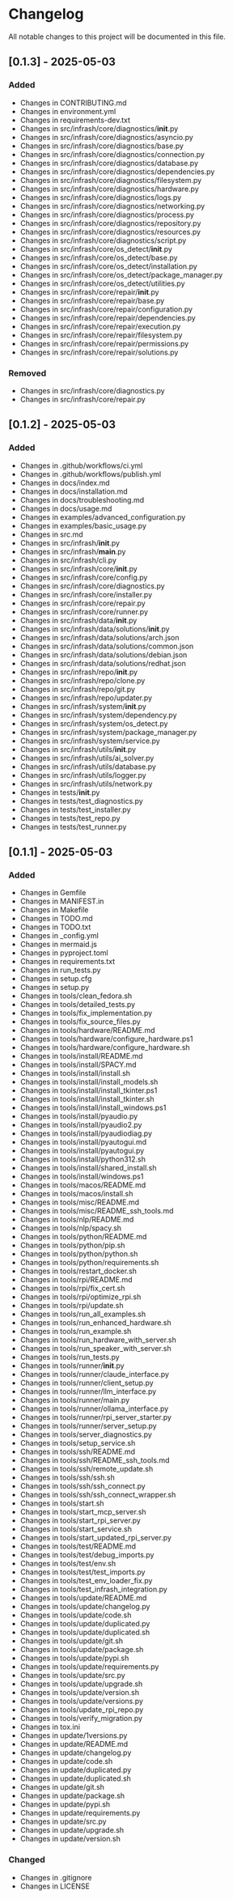 # Changelog

All notable changes to this project will be documented in this file.

## [0.1.3] - 2025-05-03

### Added
- Changes in CONTRIBUTING.md
- Changes in environment.yml
- Changes in requirements-dev.txt
- Changes in src/infrash/core/diagnostics/__init__.py
- Changes in src/infrash/core/diagnostics/asyncio.py
- Changes in src/infrash/core/diagnostics/base.py
- Changes in src/infrash/core/diagnostics/connection.py
- Changes in src/infrash/core/diagnostics/database.py
- Changes in src/infrash/core/diagnostics/dependencies.py
- Changes in src/infrash/core/diagnostics/filesystem.py
- Changes in src/infrash/core/diagnostics/hardware.py
- Changes in src/infrash/core/diagnostics/logs.py
- Changes in src/infrash/core/diagnostics/networking.py
- Changes in src/infrash/core/diagnostics/process.py
- Changes in src/infrash/core/diagnostics/repository.py
- Changes in src/infrash/core/diagnostics/resources.py
- Changes in src/infrash/core/diagnostics/script.py
- Changes in src/infrash/core/os_detect/__init__.py
- Changes in src/infrash/core/os_detect/base.py
- Changes in src/infrash/core/os_detect/installation.py
- Changes in src/infrash/core/os_detect/package_manager.py
- Changes in src/infrash/core/os_detect/utilities.py
- Changes in src/infrash/core/repair/__init__.py
- Changes in src/infrash/core/repair/base.py
- Changes in src/infrash/core/repair/configuration.py
- Changes in src/infrash/core/repair/dependencies.py
- Changes in src/infrash/core/repair/execution.py
- Changes in src/infrash/core/repair/filesystem.py
- Changes in src/infrash/core/repair/permissions.py
- Changes in src/infrash/core/repair/solutions.py

### Removed
- Changes in src/infrash/core/diagnostics.py
- Changes in src/infrash/core/repair.py

## [0.1.2] - 2025-05-03

### Added
- Changes in .github/workflows/ci.yml
- Changes in .github/workflows/publish.yml
- Changes in docs/index.md
- Changes in docs/installation.md
- Changes in docs/troubleshooting.md
- Changes in docs/usage.md
- Changes in examples/advanced_configuration.py
- Changes in examples/basic_usage.py
- Changes in src.md
- Changes in src/infrash/__init__.py
- Changes in src/infrash/__main__.py
- Changes in src/infrash/cli.py
- Changes in src/infrash/core/__init__.py
- Changes in src/infrash/core/config.py
- Changes in src/infrash/core/diagnostics.py
- Changes in src/infrash/core/installer.py
- Changes in src/infrash/core/repair.py
- Changes in src/infrash/core/runner.py
- Changes in src/infrash/data/__init__.py
- Changes in src/infrash/data/solutions/__init__.py
- Changes in src/infrash/data/solutions/arch.json
- Changes in src/infrash/data/solutions/common.json
- Changes in src/infrash/data/solutions/debian.json
- Changes in src/infrash/data/solutions/redhat.json
- Changes in src/infrash/repo/__init__.py
- Changes in src/infrash/repo/clone.py
- Changes in src/infrash/repo/git.py
- Changes in src/infrash/repo/updater.py
- Changes in src/infrash/system/__init__.py
- Changes in src/infrash/system/dependency.py
- Changes in src/infrash/system/os_detect.py
- Changes in src/infrash/system/package_manager.py
- Changes in src/infrash/system/service.py
- Changes in src/infrash/utils/__init__.py
- Changes in src/infrash/utils/ai_solver.py
- Changes in src/infrash/utils/database.py
- Changes in src/infrash/utils/logger.py
- Changes in src/infrash/utils/network.py
- Changes in tests/__init__.py
- Changes in tests/test_diagnostics.py
- Changes in tests/test_installer.py
- Changes in tests/test_repo.py
- Changes in tests/test_runner.py

## [0.1.1] - 2025-05-03

### Added
- Changes in Gemfile
- Changes in MANIFEST.in
- Changes in Makefile
- Changes in TODO.md
- Changes in TODO.txt
- Changes in _config.yml
- Changes in mermaid.js
- Changes in pyproject.toml
- Changes in requirements.txt
- Changes in run_tests.py
- Changes in setup.cfg
- Changes in setup.py
- Changes in tools/clean_fedora.sh
- Changes in tools/detailed_tests.py
- Changes in tools/fix_implementation.py
- Changes in tools/fix_source_files.py
- Changes in tools/hardware/README.md
- Changes in tools/hardware/configure_hardware.ps1
- Changes in tools/hardware/configure_hardware.sh
- Changes in tools/install/README.md
- Changes in tools/install/SPACY.md
- Changes in tools/install/install.sh
- Changes in tools/install/install_models.sh
- Changes in tools/install/install_tkinter.ps1
- Changes in tools/install/install_tkinter.sh
- Changes in tools/install/install_windows.ps1
- Changes in tools/install/pyaudio.py
- Changes in tools/install/pyaudio2.py
- Changes in tools/install/pyaudiodiag.py
- Changes in tools/install/pyautogui.md
- Changes in tools/install/pyautogui.py
- Changes in tools/install/python312.sh
- Changes in tools/install/shared_install.sh
- Changes in tools/install/windows.ps1
- Changes in tools/macos/README.md
- Changes in tools/macos/install.sh
- Changes in tools/misc/README.md
- Changes in tools/misc/README_ssh_tools.md
- Changes in tools/nlp/README.md
- Changes in tools/nlp/spacy.sh
- Changes in tools/python/README.md
- Changes in tools/python/pip.sh
- Changes in tools/python/python.sh
- Changes in tools/python/requirements.sh
- Changes in tools/restart_docker.sh
- Changes in tools/rpi/README.md
- Changes in tools/rpi/fix_cert.sh
- Changes in tools/rpi/optimize_rpi.sh
- Changes in tools/rpi/update.sh
- Changes in tools/run_all_examples.sh
- Changes in tools/run_enhanced_hardware.sh
- Changes in tools/run_example.sh
- Changes in tools/run_hardware_with_server.sh
- Changes in tools/run_speaker_with_server.sh
- Changes in tools/run_tests.py
- Changes in tools/runner/__init__.py
- Changes in tools/runner/claude_interface.py
- Changes in tools/runner/client_setup.py
- Changes in tools/runner/llm_interface.py
- Changes in tools/runner/main.py
- Changes in tools/runner/ollama_interface.py
- Changes in tools/runner/rpi_server_starter.py
- Changes in tools/runner/server_setup.py
- Changes in tools/server_diagnostics.py
- Changes in tools/setup_service.sh
- Changes in tools/ssh/README.md
- Changes in tools/ssh/README_ssh_tools.md
- Changes in tools/ssh/remote_update.sh
- Changes in tools/ssh/ssh.sh
- Changes in tools/ssh/ssh_connect.py
- Changes in tools/ssh/ssh_connect_wrapper.sh
- Changes in tools/start.sh
- Changes in tools/start_mcp_server.sh
- Changes in tools/start_rpi_server.py
- Changes in tools/start_service.sh
- Changes in tools/start_updated_rpi_server.py
- Changes in tools/test/README.md
- Changes in tools/test/debug_imports.py
- Changes in tools/test/env.sh
- Changes in tools/test/test_imports.py
- Changes in tools/test_env_loader_fix.py
- Changes in tools/test_infrash_integration.py
- Changes in tools/update/README.md
- Changes in tools/update/changelog.py
- Changes in tools/update/code.sh
- Changes in tools/update/duplicated.py
- Changes in tools/update/duplicated.sh
- Changes in tools/update/git.sh
- Changes in tools/update/package.sh
- Changes in tools/update/pypi.sh
- Changes in tools/update/requirements.py
- Changes in tools/update/src.py
- Changes in tools/update/upgrade.sh
- Changes in tools/update/version.sh
- Changes in tools/update/versions.py
- Changes in tools/update_rpi_repo.py
- Changes in tools/verify_migration.py
- Changes in tox.ini
- Changes in update/1versions.py
- Changes in update/README.md
- Changes in update/changelog.py
- Changes in update/code.sh
- Changes in update/duplicated.py
- Changes in update/duplicated.sh
- Changes in update/git.sh
- Changes in update/package.sh
- Changes in update/pypi.sh
- Changes in update/requirements.py
- Changes in update/src.py
- Changes in update/upgrade.sh
- Changes in update/version.sh

### Changed
- Changes in .gitignore
- Changes in LICENSE

